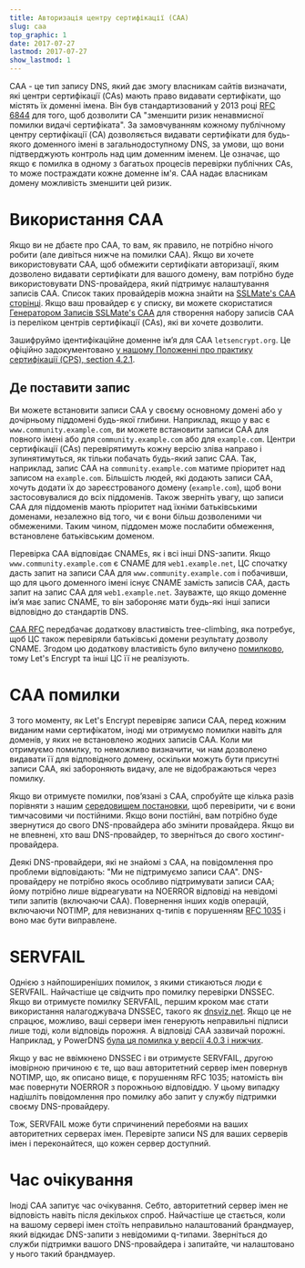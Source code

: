 ```yaml
---
title: Авторизація центру сертифікації (CAA)
slug: caa
top_graphic: 1
date: 2017-07-27
lastmod: 2017-07-27
show_lastmod: 1
---
```



CAA - це тип запису DNS, який дає змогу власникам сайтів визначати, які центри сертифікації (CAs) мають право видавати сертифікати, що містять їх доменні імена. Він був стандартизований у 2013 році [RFC 6844](https://tools.ietf.org/html/rfc6844) для того, щоб дозволити CA "зменшити ризик ненавмисної помилки видачі сертифіката". За замовчуванням кожному публічному центру сертифікації (CA) дозволяється видавати сертифікати для будь-якого доменного імені в загальнодоступному DNS, за умови, що вони підтверджують контроль над цим доменним іменем. Це означає, що якщо є помилка в одному з багатьох процесів перевірки публічних CAs, то може постраждати кожне доменне ім'я. CAA надає власникам домену можливість зменшити цей ризик.

# Використання CAA

Якщо ви не дбаєте про CAA, то вам, як правило, не потрібно нічого робити (але дивіться нижче на помилки CAA). Якщо ви хочете використовувати CAA, щоб обмежити сертифікати авторизації, яким дозволено видавати сертифікати для вашого домену, вам потрібно буде використовувати DNS-провайдера, який підтримує налаштування записів CAA. Список таких провайдерів можна знайти на [SSLMate's CAA сторінці](https://sslmate.com/caa/support). Якщо ваш провайдер є у списку, ви можете скористатися [Генератором Записів SSLMate's CAA](https://sslmate.com/caa/) для створення набору записів CAA із переліком центрів сертифікації (CAs), які ви хочете дозволити.

Зашифруймо ідентифікаційне доменне ім’я для CAA `letsencrypt.org`. Це офіційно задокументовано [у нашому Положенні про практику сертифікації (CPS), section 4.2.1](/repository).

## Де поставити запис

Ви можете встановити записи CAA у своєму основному домені або у дочірньому піддомені будь-якої глибини. Наприклад, якщо у вас є `www.community.example.com`, ви можете встановити записи CAA для повного імені або для `community.example.com` або для `example.com`. Центри сертифікації (CAs) перевірятимуть кожну версію зліва направо і зупинятимуться, як тільки побачать будь-який запис CAA. Так, наприклад, запис CAA на `community.example.com` матиме пріоритет над записом на `example.com`. Більшість людей, які додають записи CAA, хочуть додати їх до зареєстрованого домену (`example.com`), щоб вони застосовувалися до всіх піддоменів. Також зверніть увагу, що записи CAA для піддоменів мають пріоритет над їхніми батьківськими доменами, незалежно від того, чи є вони більш дозволеними чи обмеженими. Таким чином, піддомен може послабити обмеження, встановлене батьківським доменом.

Перевірка CAA відповідає CNAMEs, як і всі інші DNS-запити. Якщо `www.community.example.com` є CNAME для `web1.example.net`, ЦС спочатку дасть запит на записи CAA для `www.community.example.com` і побачивши, що для цього доменного імені існує CNAME замість записів CAA, дасть запит на запис CAA для `web1.example.net`. Зауважте, що якщо доменне ім’я має запис CNAME, то він забороняє мати будь-які інші записи відповідно до стандартів DNS.

[CAA RFC](https://tools.ietf.org/html/rfc6844) передбачає додаткову властивість tree-climbing, яка потребує, щоб ЦС також перевіряли батьківські домени результату дозволу CNAME. Згодом цю додаткову властивість було вилучено [помилково](https://www.rfc-editor.org/errata/eid5065), тому Let's Encrypt та інші ЦС її не реалізують.

# CAA помилки

З того моменту, як Let's Encrypt перевіряє записи CAA, перед кожним виданим нами сертифікатом, іноді ми отримуємо помилки навіть для доменів, у яких не встановлено жодних записів CAA. Коли ми отримуємо помилку, то неможливо визначити, чи нам дозволено видавати її для відповідного домену, оскільки можуть бути присутні записи CAA, які забороняють видачу, але не відображаються через помилку.

Якщо ви отримуєте помилки, пов’язані з CAA, спробуйте ще кілька разів порівняти з нашим [середовищем постановки](/docs/staging-environment), щоб перевірити, чи є вони тимчасовими чи постійними. Якщо вони постійні, вам потрібно буде звернутися до свого DNS-провайдера або змінити провайдера. Якщо ви не впевнені, хто ваш DNS-провайдер, то зверніться до свого хостинг-провайдера.

Деякі DNS-провайдери, які не знайомі з CAA, на повідомлення про проблеми відповідають: "Ми не підтримуємо записи CAA". DNS-провайдеру не потрібно якось особливо підтримувати записи CAA; йому потрібно лише відреагувати на NOERROR відповіді на невідомі типи запитів (включаючи CAA). Повернення інших кодів операцій, включаючи NOTIMP, для невизнаних q-типів є порушенням [RFC 1035](https://tools.ietf.org/html/rfc1035) і воно має бути виправлене.

# SERVFAIL

Однією з найпоширеніших помилок, з якими стикаються люди є SERVFAIL. Найчастіше це свідчить про помилку перевірки DNSSEC. Якщо ви отримуєте помилку SERVFAIL, першим кроком має стати використання налагоджувача DNSSEC, такого як [dnsviz.net](http://dnsviz.net/). Якщо це не спрацює, можливо, ваші сервери імен генерують неправильні підписи лише тоді, коли відповідь порожня. А відповіді CAA зазвичай порожні.  Наприклад, у PowerDNS [була ця помилка у версії 4.0.3 і нижчих](https://community.letsencrypt.org/t/caa-servfail-changes/38298/2?u=jsha).

Якщо у вас не ввімкнено DNSSEC і ви отримуєте SERVFAIL, другою імовірною причиною є те, що ваш авторитетний сервер імен повернув NOTIMP, що, як описано вище, є порушенням RFC 1035; натомість він має повернути NOERROR з порожньою відповіддю. У цьому випадку надішліть повідомлення про помилку або запит у службу підтримки своєму DNS-провайдеру.

Тож, SERVFAIL може бути спричинений перебоями на ваших авторитетних серверах імен. Перевірте записи NS для ваших серверів імен і переконайтеся, що кожен сервер доступний.

# Час очікування

Іноді CAA запитує час очікування. Себто, авторитетний сервер імен не відповість навіть після декількох спроб. Найчастіше це стається, коли на вашому сервері імен стоїть неправильно налаштований брандмауер, який відкидає DNS-запити з невідомими q-типами. Зверніться до служби підтримки вашого DNS-провайдера і запитайте, чи налаштовано у нього такий брандмауер.
